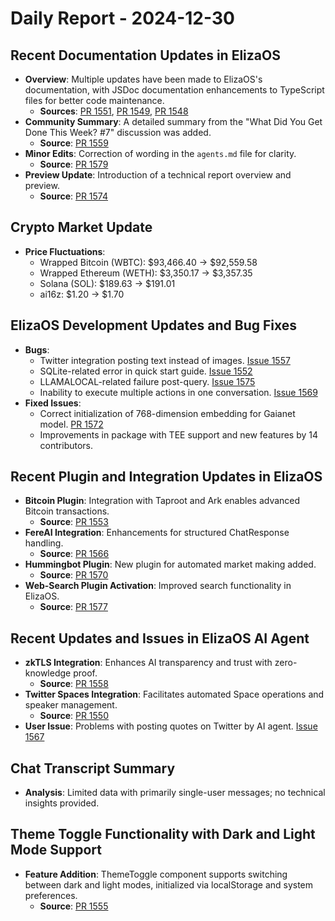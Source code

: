 # Daily Report - 2024-12-30

## Recent Documentation Updates in ElizaOS
- **Overview**: Multiple updates have been made to ElizaOS's documentation, with JSDoc documentation enhancements to TypeScript files for better code maintenance.
  - **Sources**: [PR 1551](https://github.com/elizaOS/eliza/pull/1551), [PR 1549](https://github.com/elizaOS/eliza/pull/1549), [PR 1548](https://github.com/elizaOS/eliza/pull/1548)
- **Community Summary**: A detailed summary from the "What Did You Get Done This Week? #7" discussion was added.
  - **Source**: [PR 1559](https://github.com/elizaOS/eliza/pull/1559)
- **Minor Edits**: Correction of wording in the `agents.md` file for clarity.
  - **Source**: [PR 1579](https://github.com/elizaOS/eliza/pull/1579)
- **Preview Update**: Introduction of a technical report overview and preview.
  - **Source**: [PR 1574](https://github.com/elizaOS/eliza/pull/1574)

## Crypto Market Update
- **Price Fluctuations**:
  - Wrapped Bitcoin (WBTC): $93,466.40 → $92,559.58
  - Wrapped Ethereum (WETH): $3,350.17 → $3,357.35
  - Solana (SOL): $189.63 → $191.01
  - ai16z: $1.20 → $1.70

## ElizaOS Development Updates and Bug Fixes
- **Bugs**:
  - Twitter integration posting text instead of images. [Issue 1557](https://github.com/elizaOS/eliza/issues/1557)
  - SQLite-related error in quick start guide. [Issue 1552](https://github.com/elizaOS/eliza/issues/1552)
  - LLAMALOCAL-related failure post-query. [Issue 1575](https://github.com/elizaOS/eliza/issues/1575)
  - Inability to execute multiple actions in one conversation. [Issue 1569](https://github.com/elizaOS/eliza/issues/1569)
- **Fixed Issues**:
  - Correct initialization of 768-dimension embedding for Gaianet model. [PR 1572](https://github.com/elizaOS/eliza/pull/1572)
  - Improvements in package with TEE support and new features by 14 contributors.

## Recent Plugin and Integration Updates in ElizaOS
- **Bitcoin Plugin**: Integration with Taproot and Ark enables advanced Bitcoin transactions.
  - **Source**: [PR 1553](https://github.com/elizaOS/eliza/pull/1553)
- **FereAI Integration**: Enhancements for structured ChatResponse handling.
  - **Source**: [PR 1566](https://github.com/elizaOS/eliza/pull/1566)
- **Hummingbot Plugin**: New plugin for automated market making added.
  - **Source**: [PR 1570](https://github.com/elizaOS/eliza/pull/1570)
- **Web-Search Plugin Activation**: Improved search functionality in ElizaOS.
  - **Source**: [PR 1577](https://github.com/elizaOS/eliza/pull/1577)

## Recent Updates and Issues in ElizaOS AI Agent
- **zkTLS Integration**: Enhances AI transparency and trust with zero-knowledge proof.
  - **Source**: [PR 1558](https://github.com/elizaOS/eliza/pull/1558)
- **Twitter Spaces Integration**: Facilitates automated Space operations and speaker management.
  - **Source**: [PR 1550](https://github.com/elizaOS/eliza/pull/1550)
- **User Issue**: Problems with posting quotes on Twitter by AI agent. [Issue 1567](https://github.com/elizaOS/eliza/issues/1567)

## Chat Transcript Summary
- **Analysis**: Limited data with primarily single-user messages; no technical insights provided.

## Theme Toggle Functionality with Dark and Light Mode Support
- **Feature Addition**: ThemeToggle component supports switching between dark and light modes, initialized via localStorage and system preferences.
  - **Source**: [PR 1555](https://github.com/elizaOS/eliza/pull/1555)

